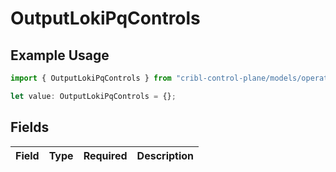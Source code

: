 # OutputLokiPqControls

## Example Usage

```typescript
import { OutputLokiPqControls } from "cribl-control-plane/models/operations";

let value: OutputLokiPqControls = {};
```

## Fields

| Field       | Type        | Required    | Description |
| ----------- | ----------- | ----------- | ----------- |
